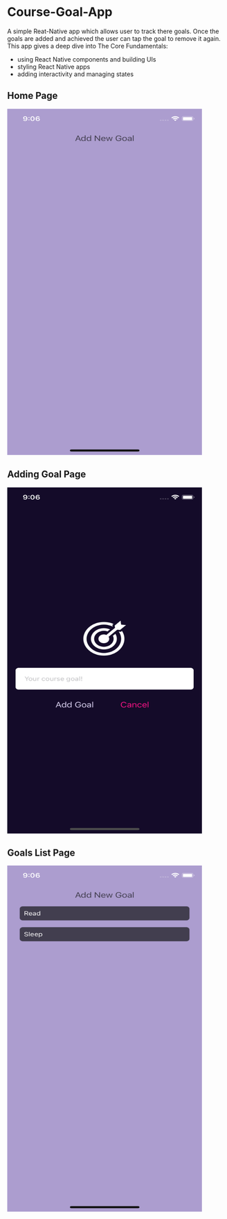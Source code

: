# Course-Goal-App 

A simple Reat-Native app which allows user to track there goals. 
Once the goals are added and achieved the user can tap the goal to remove it again. 
This app gives a deep dive into The Core Fundamentals:
* using React Native components and building UIs
* styling React Native apps
* adding interactivity and managing states

## Home Page ##
<img src="https://github.com/aditimishraa/Course-Goal-App/blob/main/images/Simulator%20Screen%20Shot%20-%20iPhone%2011%20Pro%20-%202022-09-06%20at%2009.06.33.png" width= "450px" height="800px" >


## Adding Goal Page ##
<img src="https://github.com/aditimishraa/Course-Goal-App/blob/main/images/Simulator%20Screen%20Shot%20-%20iPhone%2011%20Pro%20-%202022-09-06%20at%2009.06.38.png" width= "450px" height="800px" >

## Goals List Page ##
<img src="https://github.com/aditimishraa/Course-Goal-App/blob/main/images/Simulator%20Screen%20Shot%20-%20iPhone%2011%20Pro%20-%202022-09-06%20at%2009.06.55.png" width= "450px" height="800px" >

